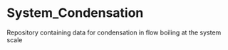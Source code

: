 # System_Condensation
Repository containing data for condensation in flow boiling at the system scale
